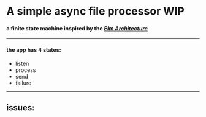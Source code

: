 # A simple async file processor WIP
#### a finite state machine inspired by the [_Elm Architecture_](https://guide.elm-lang.org/architecture/)
***
#### the app has 4 states: 
- listen
- process
- send
- failure

***
## issues:
